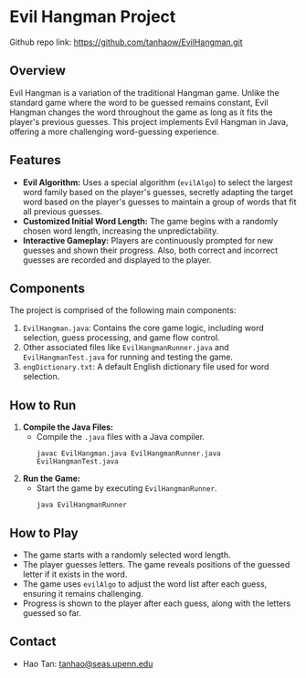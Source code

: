 # Evil Hangman Project
Github repo link: https://github.com/tanhaow/EvilHangman.git

## Overview
Evil Hangman is a variation of the traditional Hangman game. Unlike the standard game where the word to be guessed remains constant, Evil Hangman changes the word throughout the game as long as it fits the player's previous guesses. This project implements Evil Hangman in Java, offering a more challenging word-guessing experience.

## Features
- **Evil Algorithm:** Uses a special algorithm (`evilAlgo`) to select the largest word family based on the player's guesses, secretly adapting the target word based on the player's guesses to maintain a group of words that fit all previous guesses.
- **Customized Initial Word Length:** The game begins with a randomly chosen word length, increasing the unpredictability.
- **Interactive Gameplay:** Players are continuously prompted for new guesses and shown their progress. Also, both correct and incorrect guesses are recorded and displayed to the player.

## Components
The project is comprised of the following main components:
1. `EvilHangman.java`: Contains the core game logic, including word selection, guess processing, and game flow control.
2. Other associated files like `EvilHangmanRunner.java` and `EvilHangmanTest.java` for running and testing the game.
3. `engDictionary.txt`: A default English dictionary file used for word selection.

## How to Run
1. **Compile the Java Files:**
   - Compile the `.java` files with a Java compiler.
     ```
     javac EvilHangman.java EvilHangmanRunner.java EvilHangmanTest.java
     ```
2. **Run the Game:**
   - Start the game by executing `EvilHangmanRunner`.
     ```
     java EvilHangmanRunner
     ```

## How to Play
- The game starts with a randomly selected word length.
- The player guesses letters. The game reveals positions of the guessed letter if it exists in the word.
- The game uses `evilAlgo` to adjust the word list after each guess, ensuring it remains challenging.
- Progress is shown to the player after each guess, along with the letters guessed so far.

## Contact
- Hao Tan: [tanhao@seas.upenn.edu](mailto:tanhao@seas.upenn.edu)
